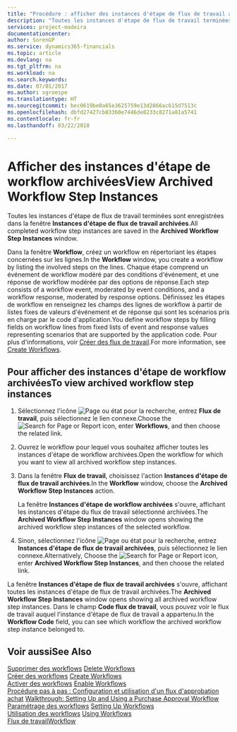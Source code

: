 ```yaml
---
title: "Procédure : afficher des instances d'étape de flux de travail archivées | Microsoft Docs"
description: "Toutes les instances d'étape de flux de travail terminées sont enregistrées dans la fenêtre **Instances d'étape de flux de travail archivées**."
services: project-madeira
documentationcenter: 
author: SorenGP
ms.service: dynamics365-financials
ms.topic: article
ms.devlang: na
ms.tgt_pltfrm: na
ms.workload: na
ms.search.keywords: 
ms.date: 07/01/2017
ms.author: sgroespe
ms.translationtype: HT
ms.sourcegitcommit: bec0619be0a65e3625759e13d2866ac615d7513c
ms.openlocfilehash: dbfd27427cb03360e7446de8233c8271a81a5741
ms.contentlocale: fr-fr
ms.lasthandoff: 03/22/2018

---
```

# <a name="view-archived-workflow-step-instances"></a><span data-ttu-id="fb16a-103">Afficher des instances d'étape de workflow archivées</span><span class="sxs-lookup"><span data-stu-id="fb16a-103">View Archived Workflow Step Instances</span></span>
<span data-ttu-id="fb16a-104">Toutes les instances d'étape de flux de travail terminées sont enregistrées dans la fenêtre **Instances d'étape de flux de travail archivées**.</span><span class="sxs-lookup"><span data-stu-id="fb16a-104">All completed workflow step instances are saved in the **Archived Workflow Step Instances** window.</span></span>  

 <span data-ttu-id="fb16a-105">Dans la fenêtre **Workflow**, créez un workflow en répertoriant les étapes concernées sur les lignes.</span><span class="sxs-lookup"><span data-stu-id="fb16a-105">In the **Workflow** window, you create a workflow by listing the involved steps on the lines.</span></span> <span data-ttu-id="fb16a-106">Chaque étape comprend un événement de workflow modéré par des conditions d'événement, et une réponse de workflow modérée par des options de réponse.</span><span class="sxs-lookup"><span data-stu-id="fb16a-106">Each step consists of a workflow event, moderated by event conditions, and a workflow response, moderated by response options.</span></span> <span data-ttu-id="fb16a-107">Définissez les étapes de workflow en renseignez les champs des lignes de workflow à partir de listes fixes de valeurs d'événement et de réponse qui sont les scénarios pris en charge par le code d'application.</span><span class="sxs-lookup"><span data-stu-id="fb16a-107">You define workflow steps by filling fields on workflow lines from fixed lists of event and response values representing scenarios that are supported by the application code.</span></span> <span data-ttu-id="fb16a-108">Pour plus d'informations, voir [Créer des flux de travail](across-how-to-create-workflows.md).</span><span class="sxs-lookup"><span data-stu-id="fb16a-108">For more information, see [Create Workflows](across-how-to-create-workflows.md).</span></span>  

## <a name="to-view-archived-workflow-step-instances"></a><span data-ttu-id="fb16a-109">Pour afficher des instances d'étape de workflow archivées</span><span class="sxs-lookup"><span data-stu-id="fb16a-109">To view archived workflow step instances</span></span>  
1.  <span data-ttu-id="fb16a-110">Sélectionnez l'icône ![Page ou état pour la recherche](media/ui-search/search_small.png "icône Page ou état pour la recherche"), entrez **Flux de travail**, puis sélectionnez le lien connexe.</span><span class="sxs-lookup"><span data-stu-id="fb16a-110">Choose the ![Search for Page or Report](media/ui-search/search_small.png "Search for Page or Report icon") icon, enter **Workflows**, and then choose the related link.</span></span>  
2.  <span data-ttu-id="fb16a-111">Ouvrez le workflow pour lequel vous souhaitez afficher toutes les instances d'étape de workflow archivées.</span><span class="sxs-lookup"><span data-stu-id="fb16a-111">Open the workflow for which you want to view all archived workflow step instances.</span></span>  
3.  <span data-ttu-id="fb16a-112">Dans la fenêtre **Flux de travail**, choisissez l'action **Instances d'étape de flux de travail archivées**.</span><span class="sxs-lookup"><span data-stu-id="fb16a-112">In the **Workflow** window, choose the **Archived Workflow Step Instances** action.</span></span>  

    <span data-ttu-id="fb16a-113">La fenêtre **Instances d'étape de workflow archivées** s'ouvre, affichant les instances d'étape du flux de travail sélectionné archivées.</span><span class="sxs-lookup"><span data-stu-id="fb16a-113">The **Archived Workflow Step Instances** window opens showing the archived workflow step instances of the selected workflow.</span></span>  
4.  <span data-ttu-id="fb16a-114">Sinon, sélectionnez l'icône ![Page ou état pour la recherche](media/ui-search/search_small.png "icône Page ou état pour la recherche"), entrez **Instances d'étape de flux de travail archivées**, puis sélectionnez le lien connexe.</span><span class="sxs-lookup"><span data-stu-id="fb16a-114">Alternatively, Choose the ![Search for Page or Report](media/ui-search/search_small.png "Search for Page or Report icon") icon, enter **Archived Workflow Step Instances**, and then choose the related link.</span></span>  

<span data-ttu-id="fb16a-115">La fenêtre **Instances d'étape de flux de travail archivées** s'ouvre, affichant toutes les instances d'étape de flux de travail archivées.</span><span class="sxs-lookup"><span data-stu-id="fb16a-115">The **Archived Workflow Step Instances** window opens showing all archived workflow step instances.</span></span> <span data-ttu-id="fb16a-116">Dans le champ **Code flux de travail**, vous pouvez voir le flux de travail auquel l'instance d'étape de flux de travail a appartenu.</span><span class="sxs-lookup"><span data-stu-id="fb16a-116">In the **Workflow Code** field, you can see which workflow the archived workflow step instance belonged to.</span></span>  

## <a name="see-also"></a><span data-ttu-id="fb16a-117">Voir aussi</span><span class="sxs-lookup"><span data-stu-id="fb16a-117">See Also</span></span>  
 <span data-ttu-id="fb16a-118">[Supprimer des workflows](across-how-to-delete-workflows.md) </span><span class="sxs-lookup"><span data-stu-id="fb16a-118">[Delete Workflows](across-how-to-delete-workflows.md) </span></span>  
 <span data-ttu-id="fb16a-119">[Créer des workflows](across-how-to-create-workflows.md) </span><span class="sxs-lookup"><span data-stu-id="fb16a-119">[Create Workflows](across-how-to-create-workflows.md) </span></span>  
 <span data-ttu-id="fb16a-120">[Activer des workflows](across-how-to-enable-workflows.md) </span><span class="sxs-lookup"><span data-stu-id="fb16a-120">[Enable Workflows](across-how-to-enable-workflows.md) </span></span>  
 <span data-ttu-id="fb16a-121">[Procédure pas à pas : Configuration et utilisation d'un flux d'approbation achat](walkthrough-setting-up-and-using-a-purchase-approval-workflow.md) </span><span class="sxs-lookup"><span data-stu-id="fb16a-121">[Walkthrough: Setting Up and Using a Purchase Approval Workflow](walkthrough-setting-up-and-using-a-purchase-approval-workflow.md) </span></span>  
 <span data-ttu-id="fb16a-122">[Paramétrage des workflows](across-set-up-workflows.md) </span><span class="sxs-lookup"><span data-stu-id="fb16a-122">[Setting Up Workflows](across-set-up-workflows.md) </span></span>  
 <span data-ttu-id="fb16a-123">[Utilisation des workflows](across-use-workflows.md) </span><span class="sxs-lookup"><span data-stu-id="fb16a-123">[Using Workflows](across-use-workflows.md) </span></span>  
 [<span data-ttu-id="fb16a-124">Flux de travail</span><span class="sxs-lookup"><span data-stu-id="fb16a-124">Workflow</span></span>](across-workflow.md)

